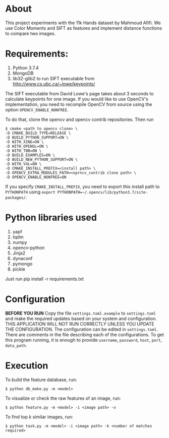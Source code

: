 # About
This project experiments with the 11k Hands dataset by Mahmoud Afifi. We use
Color Moments and SIFT as features and implement distance functions to compare
two images.

# Requirements:
1. Python 3.7.4
2. MongoDB
3. lib32-glib2 to run SIFT executable from http://www.cs.ubc.ca/~lowe/keypoints/

The SIFT executable from David Lowe's page takes about 3 seconds to calculate
keypoints for one image. If you would like to use OpenCV's implementation, you
need to recompile OpenCV from source using the option `OPENCV_ENABLE_NONFREE`.

To do that, clone the opencv and opencv contrib repositories. Then run
```
$ cmake <path to opencv clone> \
-D CMAKE_BUILD_TYPE=RELEASE \
-D BUILD_PYTHON_SUPPORT=ON \
-D WITH_XINE=ON \
-D WITH_OPENGL=ON \
-D WITH_TBB=ON \
-D BUILD_EXAMPLES=ON \
-D BUILD_NEW_PYTHON_SUPPORT=ON \
-D WITH_V4L=ON \
-D CMAKE_INSTALL_PREFIX=<install path> \
-D OPENCV_EXTRA_MODULES_PATH=<oprncv_contrib clone path> \
-D OPENCV_ENABLE_NONFREE=ON
```

If you specify `CMAKE_INSTALL_PREFIX`, you need to export this install path to
`PYTHONPATH` using `export PYTHONPATH=~/.opencv/lib/python3.7/site-packages/`.

# Python libraries used
1. yapf
2. tqdm
3. numpy
4. opencv-python
5. Jinja2
6. dynaconf
7. pymongo
8. pickle

Just run pip install -r requirements.txt

# Configuration
**BEFORE YOU RUN**
Copy the file `settings.toml.example` to `settings.toml` and make the required
updates based on your system and configuration. THIS APPLICATION WILL NOT RUN
CORRECTLY UNLESS YOU UPDATE THE CONFIGURATION.
The configuration can be edited in `settings.toml`. There are comments in the
file describing each of the configurations. To get this program running, it is
enough to provide `username`, `password`, `host`, `port`, `data_path`.

# Execution
To build the feature database, run:
```
$ python db_make.py -m <model>
```

To visualize or check the raw features of an image, run:
```
$ python feature.py -m <model> -i <image path> -v
```

To find top _k_ similar images, run:
```
$ python task.py -m <model> -i <image path> -k <number of matches required>
```
